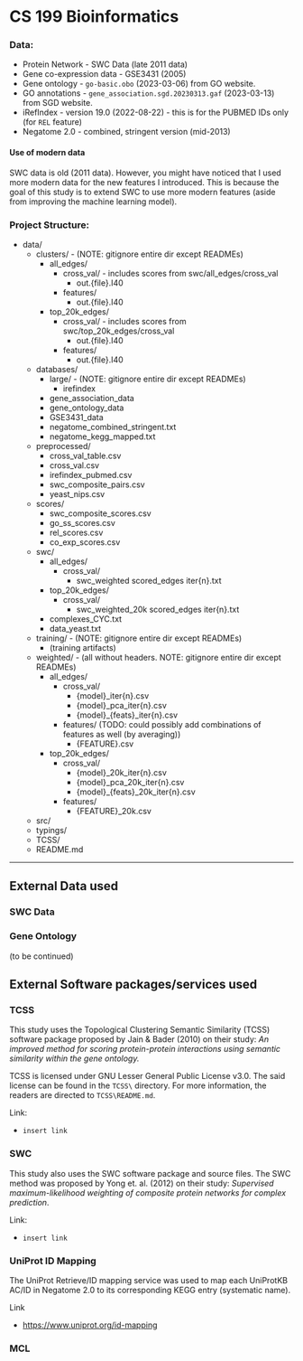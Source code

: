 # CS 199 Bioinformatics

### Data:

- Protein Network - SWC Data (late 2011 data)
- Gene co-expression data - GSE3431 (2005)
- Gene ontology - `go-basic.obo` (2023-03-06) from GO website.
- GO annotations - `gene_association.sgd.20230313.gaf` (2023-03-13) from SGD website.
- iRefIndex - version 19.0 (2022-08-22) - this is for the PUBMED IDs only (for `REL` feature)
- Negatome 2.0 - combined, stringent version (mid-2013)

#### Use of modern data

SWC data is old (2011 data). However, you might have noticed that I used more modern data for the new features I introduced. This is because the goal of this study is to extend SWC to use more modern features (aside from improving the machine learning model).

### Project Structure:

- data/
  - clusters/ - (NOTE: gitignore entire dir except READMEs)
    - all_edges/
      - cross_val/ - includes scores from swc/all_edges/cross_val
        - out.{file}.I40
      - features/
        - out.{file}.I40
    - top_20k_edges/
      - cross_val/ - includes scores from swc/top_20k_edges/cross_val
        - out.{file}.I40
      - features/
        - out.{file}.I40
  - databases/
    - large/ - (NOTE: gitignore entire dir except READMEs)
      - irefindex
    - gene_association_data
    - gene_ontology_data
    - GSE3431_data
    - negatome_combined_stringent.txt
    - negatome_kegg_mapped.txt
  - preprocessed/
    - cross_val_table.csv
    - cross_val.csv
    - irefindex_pubmed.csv
    - swc_composite_pairs.csv
    - yeast_nips.csv
  - scores/
    - swc_composite_scores.csv
    - go_ss_scores.csv
    - rel_scores.csv
    - co_exp_scores.csv
  - swc/
    - all_edges/
      - cross_val/
        - swc_weighted scored_edges iter{n}.txt
    - top_20k_edges/
      - cross_val/
        - swc_weighted_20k scored_edges iter{n}.txt
    - complexes_CYC.txt
    - data_yeast.txt
  - training/ - (NOTE: gitignore entire dir except READMEs)
    - (training artifacts)
  - weighted/ - (all without headers. NOTE: gitignore entire dir except READMEs)
    - all_edges/
      - cross_val/
        - {model}\_iter{n}.csv
        - {model}\_pca_iter{n}.csv
        - {model}\_{feats}\_iter{n}.csv
      - features/ (TODO: could possibly add combinations of features as well (by averaging))
        - {FEATURE}.csv
    - top_20k_edges/
      - cross_val/
        - {model}\_20k_iter{n}.csv
        - {model}\_pca_20k_iter{n}.csv
        - {model}\_{feats}\_20k_iter{n}.csv
      - features/
        - {FEATURE}\_20k.csv
  - src/
  - typings/
  - TCSS/
  - README.md

---

## External Data used

### SWC Data

### Gene Ontology

(to be continued)

## External Software packages/services used

### TCSS

This study uses the Topological Clustering Semantic Similarity (TCSS) software package proposed by Jain & Bader (2010) on their study: _An improved method for scoring protein-protein
interactions using semantic similarity within the gene ontology._

TCSS is licensed under GNU Lesser General Public License v3.0. The said license can be found in the `TCSS\` directory. For more information, the readers are directed to `TCSS\README.md`.

Link:

- `insert link`

### SWC

This study also uses the SWC software package and source files. The SWC method was proposed by Yong et. al. (2012) on their study: _Supervised maximum-likelihood weighting of composite protein networks for complex prediction_.

Link:

- `insert link`

### UniProt ID Mapping

The UniProt Retrieve/ID mapping service was used to map each UniProtKB AC/ID in Negatome 2.0 to its corresponding KEGG entry (systematic name).

Link

- https://www.uniprot.org/id-mapping

### MCL
